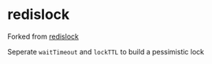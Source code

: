 # redislock

Forked from [redislock](https://github.com/bsm/redislock)

Seperate `waitTimeout` and `lockTTL` to build a pessimistic lock
